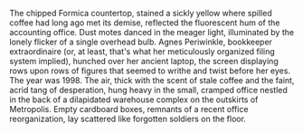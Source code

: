 The chipped Formica countertop, stained a sickly yellow where spilled coffee had long ago met its demise, reflected the fluorescent hum of the accounting office.  Dust motes danced in the meager light, illuminated by the lonely flicker of a single overhead bulb.  Agnes Periwinkle, bookkeeper extraordinaire (or, at least, that's what her meticulously organized filing system implied), hunched over her ancient laptop, the screen displaying rows upon rows of figures that seemed to writhe and twist before her eyes.  The year was 1998.  The air, thick with the scent of stale coffee and the faint, acrid tang of desperation, hung heavy in the small, cramped office nestled in the back of a dilapidated warehouse complex on the outskirts of Metropolis.  Empty cardboard boxes, remnants of a recent office reorganization, lay scattered like forgotten soldiers on the floor.
